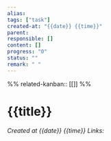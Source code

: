 ```yaml
---
alias:
tags: ["task"]
created-at: "{{date}} {{time}}"
parent:
responsible: []
content: []
progress: "0"
status: ""
remark: " "
---
```

%%
related-kanban:: [[]]
%%
# {{title}}
*Created at {{date}} {{time}}*
*Links:* 
